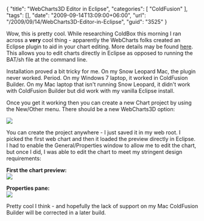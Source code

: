 {
	"title": "WebCharts3D Editor in Eclipse",
	"categories": [
		"ColdFusion"
	],
	"tags": [],
	"date": "2009-09-14T13:09:00+06:00",
	"url": "/2009/09/14/WebCharts3D-Editor-in-Eclipse",
	"guid": "3525"
}

Wow, this is pretty cool. While researching ColdBox this morning I ran across a <b>very</b> cool thing - apparently the WebCharts folks created an Eclipse plugin to aid in your chart editing. More details may be found <a href="http://www.gpoint.com/website/WebCharts50/products/eclipse.jsp">here</a>. This allows you to edit charts directly in Eclipse as opposed to running the BAT/sh file at the command line.

Installation proved a bit tricky for me. On my Snow Leopard Mac, the plugin never worked. Period. On my Windows 7 laptop, it worked in ColdFusion Builder. On my Mac laptop that isn't running Snow Leopard, it didn't work with ColdFusion Builder but did work with my vanilla Eclipse install.

Once you get it working then you can create a new Chart project by using the New/Other menu. There should be a new WebCharts3D option:

<img src="http://static.raymondcamden.com/images/Picture 186.png" />

You can create the project anywhere - I just saved it in my web root. I picked the first web chart and then it loaded the preview directly in Eclipse. I had to enable the General/Properties window to allow me to edit the chart, but once I did, I was able to edit the chart to meet my stringent design requirements:

<b>First the chart preview:</b><br>
<img src="http://static.raymondcamden.com/images/cfjedi/Picture 258.png" />

<b>Properties pane:</b><br>
<img src="http://static.raymondcamden.com/images/cfjedi/Picture 338.png" />

Pretty cool I think - and hopefully the lack of support on my Mac ColdFusion Builder will be corrected in a later build.